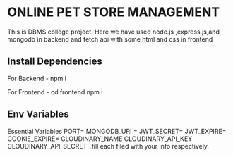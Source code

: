 # ONLINE PET STORE MANAGEMENT
This is DBMS college project. Here we have used node.js ,express.js,and mongodb in backend and fetch api with some html and css in frontend 


## Install Dependencies

For Backend - npm i

For Frontend - cd frontend npm i

## Env Variables
Essential Variables PORT= MONGODB_URI = JWT_SECRET= JWT_EXPIRE= COOKIE_EXPIRE=  CLOUDINARY_NAME CLOUDINARY_API_KEY CLOUDINARY_API_SECRET _fill each filed with your info respectively.